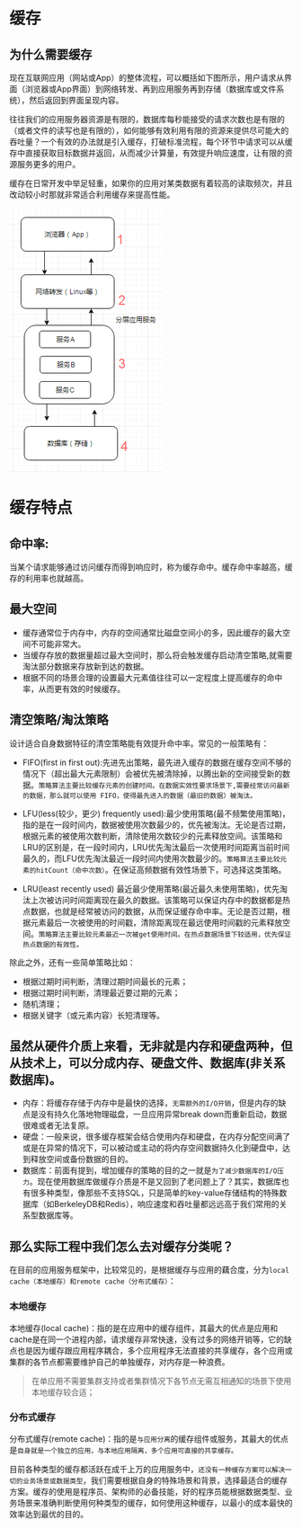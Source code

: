 # 缓存

## 为什么需要缓存

现在互联网应用（网站或App）的整体流程，可以概括如下图所示，用户请求从界面（浏览器或App界面）到网络转发、再到应用服务再到存储（数据库或文件系统），然后返回到界面呈现内容。

往往我们的应用服务器资源是有限的，数据库每秒能接受的请求次数也是有限的（或者文件的读写也是有限的），如何能够有效利用有限的资源来提供尽可能大的吞吐量？一个有效的办法就是引入缓存，打破标准流程，每个环节中请求可以从缓存中直接获取目标数据并返回，从而减少计算量，有效提升响应速度，让有限的资源服务更多的用户。

缓存在日常开发中举足轻重，如果你的应用对某类数据有着较高的读取频次，并且改动较小时那就非常适合利用缓存来提高性能。

![](互联网应用一般流程.png)

# 缓存特点 

## 命中率:

当某个请求能够通过访问缓存而得到响应时，称为缓存命中。缓存命中率越高，缓存的利用率也就越高。

## 最大空间

* 缓存通常位于内存中，内存的空间通常比磁盘空间小的多，因此缓存的最大空间不可能非常大。
* 当缓存存放的数据量超过最大空间时，那么将会触发缓存启动清空策略,就需要淘汰部分数据来存放新到达的数据。
* 根据不同的场景合理的设置最大元素值往往可以一定程度上提高缓存的命中率，从而更有效的时候缓存。

## 清空策略/淘汰策略

设计适合自身数据特征的清空策略能有效提升命中率。常见的一般策略有：

- FIFO(first in first out):先进先出策略，最先进入缓存的数据在缓存空间不够的情况下（超出最大元素限制）会被优先被清除掉，以腾出新的空间接受新的数据。`策略算法主要比较缓存元素的创建时间。在数据实效性要求场景下,需要经常访问最新的数据，那么就可以使用 FIFO，使得最先进入的数据（最旧的数据）被淘汰。`

- LFU(less(较少，更少) frequently used):最少使用策略(最不频繁使用策略)，指的是在一段时间内，数据被使用次数最少的，优先被淘汰。无论是否过期，根据元素的被使用次数判断，清除使用次数较少的元素释放空间。该策略和LRU的区别是，在一段时间内，LRU优先淘汰最后一次使用时间距离当前时间最久的，而LFU优先淘汰最近一段时间内使用次数最少的。`策略算法主要比较元素的hitCount（命中次数）`。在保证高频数据有效性场景下，可选择这类策略。

- LRU(least recently used)
最近最少使用策略(最近最久未使用策略)，优先淘汰上次被访问时间距离现在最久的数据。该策略可以保证内存中的数据都是热点数据，也就是经常被访问的数据，从而保证缓存命中率。无论是否过期，根据元素最后一次被使用的时间戳，清除距离现在最远使用时间戳的元素释放空间。`策略算法主要比较元素最近一次被get使用时间。在热点数据场景下较适用，优先保证热点数据的有效性。`

除此之外，还有一些简单策略比如：

- 根据过期时间判断，清理过期时间最长的元素；
- 根据过期时间判断，清理最近要过期的元素；
- 随机清理；
- 根据关键字（或元素内容）长短清理等。

## 虽然从硬件介质上来看，无非就是内存和硬盘两种，但从技术上，可以分成内存、硬盘文件、数据库(非关系数据库)。

* 内存：将缓存存储于内存中是最快的选择，`无需额外的I/O开销`，但是内存的缺点是没有持久化落地物理磁盘，一旦应用异常break down而重新启动，数据很难或者无法复原。
* 硬盘：一般来说，很多缓存框架会结合使用内存和硬盘，在内存分配空间满了或是在异常的情况下，可以被动或主动的将内存空间数据持久化到硬盘中，达到释放空间或备份数据的目的。
* 数据库：前面有提到，增加缓存的策略的目的之一就是`为了减少数据库的I/O压力`。现在使用数据库做缓存介质是不是又回到了老问题上了？其实，数据库也有很多种类型，像那些不支持SQL，只是简单的key-value存储结构的特殊数据库（如BerkeleyDB和Redis），响应速度和吞吐量都远远高于我们常用的关系型数据库等。

## 那么实际工程中我们怎么去对缓存分类呢？

在目前的应用服务框架中，比较常见的，是根据缓存与应用的藕合度，分为`local cache（本地缓存）和remote cache（分布式缓存）`：

### 本地缓存

本地缓存(local cache)：指的是在应用中的缓存组件，其最大的优点是应用和cache是在同一个进程内部，请求缓存非常快速，没有过多的网络开销等，它的缺点也是因为缓存跟应用程序耦合，多个应用程序无法直接的共享缓存，各个应用或集群的各节点都需要维护自己的单独缓存，对内存是一种浪费。

>在单应用不需要集群支持或者集群情况下各节点无需互相通知的场景下使用本地缓存较合适；

### 分布式缓存

分布式缓存(remote cache)：指的是`与应用分离`的缓存组件或服务，其最大的优点是`自身就是一个独立的应用，与本地应用隔离，多个应用可直接的共享缓存。`

目前各种类型的缓存都活跃在成千上万的应用服务中，`还没有一种缓存方案可以解决一切的业务场景或数据类型`，我们需要根据自身的特殊场景和背景，选择最适合的缓存方案。缓存的使用是程序员、架构师的必备技能，好的程序员能根据数据类型、业务场景来准确判断使用何种类型的缓存，如何使用这种缓存，以最小的成本最快的效率达到最优的目的。
